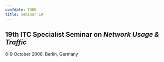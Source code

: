 ```yaml
---
confdate: TODO
title: Seminar 19
---
```


## ****19th ITC Specialist Seminar on _Network Usage & Traffic_****

8-9 October 2008, Berlin, Germany